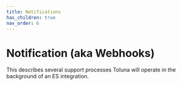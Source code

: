```yaml
---
title: Notifications
has_children: true
nav_order: 6
---
```


# Notification (aka Webhooks)

This describes several support processes Toluna will operate in the background of an ES integration.
